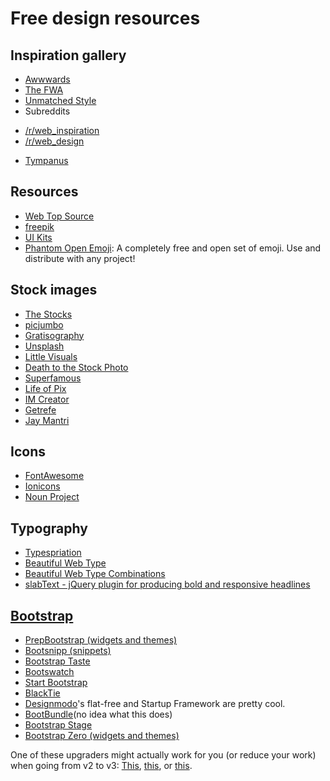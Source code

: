 # Free design resources

## Inspiration gallery

* [Awwwards](http://www.awwwards.com/)
* [The FWA](http://www.thefwa.com/)
* [Unmatched Style](http://unmatchedstyle.com/)
* Subreddits
 - [/r/web_inspiration](http://www.reddit.com/r/web_inspiration)
 - [/r/web_design](http://www.reddit.com/r/web_design)
* [Tympanus](http://tympanus.net/codrops/)

## Resources

* [Web Top Source](http://www.webtopsource.com/)
* [freepik](http://www.freepik.com/)
* [UI Kits](http://designgeekz.com/free-ui-kits/)
* [Phantom Open Emoji](https://github.com/Genshin/PhantomOpenEmoji): A completely free and open set of emoji. Use and distribute with any project!

## Stock images

* [The Stocks](http://thestocks.im/)
* [picjumbo](http://picjumbo.com/)
* [Gratisography](http://www.gratisography.com/)
* [Unsplash](http://unsplash.com/)
* [Little Visuals](http://littlevisuals.co/)
* [Death to the Stock Photo](http://deathtothestockphoto.com/)
* [Superfamous](http://superfamous.com/)
* [Life of Pix](http://www.lifeofpix.com/)
* [IM Creator](http://www.imcreator.com/free/)
* [Getrefe](http://getrefe.tumblr.com/)
* [Jay Mantri](http://jaymantri.com/)

## Icons

* [FontAwesome](http://fortawesome.github.io/Font-Awesome/)
* [Ionicons](http://ionicons.com/)
* [Noun Project](http://thenounproject.com/)

## Typography

* [Typespriation](http://typespiration.com/)
* [Beautiful Web Type](http://hellohappy.org/beautiful-web-type/)
* [Beautiful Web Type Combinations](http://bueltge.de/free-web-font-combinations/)
* [slabText - jQuery plugin for producing bold and responsive headlines](http://freqdec.github.io/slabText/)

## [Bootstrap](http://getbootstrap.com/)

* [PrepBootstrap (widgets and themes)](http://www.prepbootstrap.com/)
* [Bootsnipp (snippets)](http://bootsnipp.com/)
* [Bootstrap Taste](http://bootstraptaste.com/)
* [Bootswatch](http://bootswatch.com/)
* [Start Bootstrap](http://startbootstrap.com/)
* [BlackTie](http://www.blacktie.co/)
* [Designmodo](http://designmodo.com)'s flat-free and Startup Framework are pretty cool.
* [BootBundle](http://www.bootbundle.com/)(no idea what this does)
* [Bootstrap Stage](http://www.bootstrapstage.com/free-themes/)
* [Bootstrap Zero (widgets and themes)](http://bootstrapzero.com/)

One of these upgraders might actually work for you (or reduce your work) when going from v2 to v3:
[This](http://upgrade-bootstrap.bootply.com/), [this](http://code.divshot.com/bootstrap3_upgrader/), or [this](http://twitterbootstrapmigrator.w3masters.nl/).

